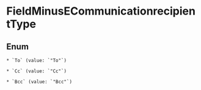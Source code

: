
# FieldMinusECommunicationrecipientType

## Enum


    * `To` (value: `"To"`)

    * `Cc` (value: `"Cc"`)

    * `Bcc` (value: `"Bcc"`)



